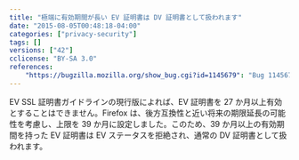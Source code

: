 ```yaml
---
title: "極端に有効期間が長い EV 証明書は DV 証明書として扱われます"
date: "2015-08-05T00:48:18-04:00"
categories: ["privacy-security"]
tags: []
versions: ["42"]
cclicense: "BY-SA 3.0"
references:
    "https://bugzilla.mozilla.org/show_bug.cgi?id=1145679": "Bug 1145679 - Reject EV status for end-entity EV certs with overly long validity periods"
---
```

EV SSL 証明書ガイドラインの現行版によれば、EV 証明書を 27 か月以上有効とすることはできません。Firefox は、後方互換性と近い将来の期限延長の可能性を考慮し、上限を 39 か月に設定しました。このため、39 か月以上の有効期間を持った EV 証明書は EV ステータスを拒絶され、通常の DV 証明書として扱われます。
